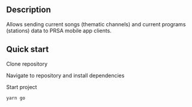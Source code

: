 ## Description

Allows sending current songs (thematic channels) and current programs (stations) data to PRSA mobile app clients.

## Quick start

Clone repository

Navigate to repository and install dependencies

Start project

```bash
yarn go
```
